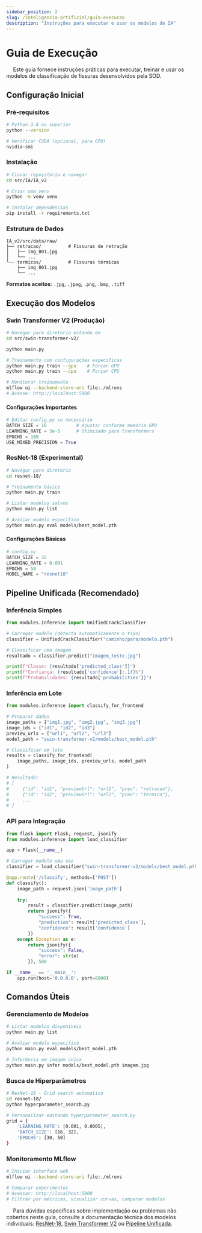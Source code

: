 ```yaml
---
sidebar_position: 2
slug: /inteligencia-artificial/guia-execucao
description: "Instruções para executar e usar os modelos de IA"
---
```


# Guia de Execução

&emsp; Este guia fornece instruções práticas para executar, treinar e usar os modelos de classificação de fissuras desenvolvidos pela SOD.

## Configuração Inicial

### Pré-requisitos
```bash
# Python 3.8 ou superior
python --version

# Verificar CUDA (opcional, para GPU)
nvidia-smi
```

### Instalação
```bash
# Clonar repositório e navegar
cd src/IA/IA_v2

# Criar uma venv 
python -m venv venv

# Instalar dependências
pip install -r requirements.txt
```

### Estrutura de Dados
```
IA_v2/src/data/raw/
├── retracao/          # Fissuras de retração
│   ├── img_001.jpg
│   └── ...
└── termicas/          # Fissuras térmicas
    ├── img_001.jpg
    └── ...
```

**Formatos aceitos**: `.jpg`, `.jpeg`, `.png`, `.bmp`, `.tiff`

## Execução dos Modelos

### Swin Transformer V2 (Produção)

```bash
# Navegar para diretório estando em 
cd src/swin-transformer-v2/

python main.py

# Treinamento com configurações específicas
python main.py train --gpu    # Forçar GPU
python main.py train --cpu    # Forçar CPU

# Monitorar treinamento
mlflow ui --backend-store-uri file:./mlruns
# Acesse: http://localhost:5000
```

#### Configurações Importantes
```python
# Editar config.py se necessário
BATCH_SIZE = 16           # Ajustar conforme memória GPU
LEARNING_RATE = 3e-5      # Otimizado para transformers
EPOCHS = 100
USE_MIXED_PRECISION = True
```

### ResNet-18 (Experimental)

```bash
# Navegar para diretório
cd resnet-18/

# Treinamento básico
python main.py train

# Listar modelos salvos
python main.py list

# Avaliar modelo específico
python main.py eval models/best_model.pth
```

#### Configurações Básicas
```python
# config.py
BATCH_SIZE = 32
LEARNING_RATE = 0.001
EPOCHS = 50
MODEL_NAME = "resnet18"
```

## Pipeline Unificada (Recomendado)

### Inferência Simples
```python
from modules.inference import UnifiedCrackClassifier

# Carregar modelo (detecta automaticamente o tipo)
classifier = UnifiedCrackClassifier("caminho/para/modelo.pth")

# Classificar uma imagem
resultado = classifier.predict("imagem_teste.jpg")

print(f"Classe: {resultado['predicted_class']}")
print(f"Confiança: {resultado['confidence']:.1f}%")
print(f"Probabilidades: {resultado['probabilities']}")
```

### Inferência em Lote
```python
from modules.inference import classify_for_frontend

# Preparar dados
image_paths = ["img1.jpg", "img2.jpg", "img3.jpg"]
image_ids = ["id1", "id2", "id3"]
preview_urls = ["url1", "url2", "url3"]
model_path = "swin-transformer-v2/models/best_model.pth"

# Classificar em lote
results = classify_for_frontend(
    image_paths, image_ids, preview_urls, model_path
)

# Resultado:
# [
#     {"id": "id1", "previewUrl": "url1", "prev": "retracao"},
#     {"id": "id2", "previewUrl": "url2", "prev": "termica"},
#     ...
# ]
```

### API para Integração
```python
from flask import Flask, request, jsonify
from modules.inference import load_classifier

app = Flask(__name__)

# Carregar modelo uma vez
classifier = load_classifier("swin-transformer-v2/models/best_model.pth")

@app.route('/classify', methods=['POST'])
def classify():
    image_path = request.json['image_path']
    
    try:
        result = classifier.predict(image_path)
        return jsonify({
            "success": True,
            "prediction": result['predicted_class'],
            "confidence": result['confidence']
        })
    except Exception as e:
        return jsonify({
            "success": False,
            "error": str(e)
        }), 500

if __name__ == '__main__':
    app.run(host='0.0.0.0', port=8000)
```

## Comandos Úteis

### Gerenciamento de Modelos
```bash
# Listar modelos disponíveis
python main.py list

# Avaliar modelo específico
python main.py eval models/best_model.pth

# Inferência em imagem única
python main.py infer models/best_model.pth imagem.jpg
```

### Busca de Hiperparâmetros
```bash
# ResNet-18 - Grid search automático
cd resnet-18/
python hyperparameter_search.py

# Personalizar editando hyperparameter_search.py
grid = {
    'LEARNING_RATE': [0.001, 0.0005],
    'BATCH_SIZE': [16, 32],
    'EPOCHS': [30, 50]
}
```

### Monitoramento MLflow
```bash
# Iniciar interface web
mlflow ui --backend-store-uri file:./mlruns

# Comparar experimentos
# Acessar: http://localhost:5000
# Filtrar por métricas, visualizar curvas, comparar modelos
```

&emsp; Para dúvidas específicas sobre implementação ou problemas não cobertos neste guia, consulte a documentação técnica dos modelos individuais: [ResNet-18](./primeiro-modelo), [Swin Transformer V2](./segundo-modelo) ou [Pipeline Unificada](./pipeline-unificada).